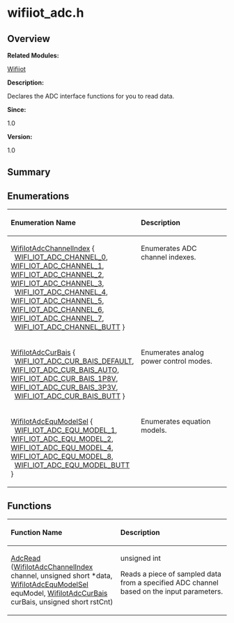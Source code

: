# wifiiot\_adc.h<a name="ZH-CN_TOPIC_0000001055075073"></a>

## **Overview**<a name="section112078328191854"></a>

**Related Modules:**

[Wifiiot](Wifiiot.md)

**Description:**

Declares the ADC interface functions for you to read data. 

**Since:**

1.0

**Version:**

1.0

## **Summary**<a name="section233919436191854"></a>

## Enumerations<a name="enum-members"></a>

<a name="table2054246429191854"></a>
<table><thead align="left"><tr id="row204622648191854"><th class="cellrowborder" valign="top" width="50%" id="mcps1.1.3.1.1"><p id="p608306791191854"><a name="p608306791191854"></a><a name="p608306791191854"></a>Enumeration Name</p>
</th>
<th class="cellrowborder" valign="top" width="50%" id="mcps1.1.3.1.2"><p id="p1968974614191854"><a name="p1968974614191854"></a><a name="p1968974614191854"></a>Description</p>
</th>
</tr>
</thead>
<tbody><tr id="row1887911635191854"><td class="cellrowborder" valign="top" width="50%" headers="mcps1.1.3.1.1 "><p id="p1859368802191854"><a name="p1859368802191854"></a><a name="p1859368802191854"></a><a href="Wifiiot.md#ga4c8b663163c7b23071914947a2bca73b">WifiIotAdcChannelIndex</a> { &nbsp;&nbsp;<a href="Wifiiot.md#gga4c8b663163c7b23071914947a2bca73bafe850394965c1431bf6fa82471a12540">WIFI_IOT_ADC_CHANNEL_0</a>, <a href="Wifiiot.md#gga4c8b663163c7b23071914947a2bca73bab418db8068026df85efc38e86543b2f8">WIFI_IOT_ADC_CHANNEL_1</a>, <a href="Wifiiot.md#gga4c8b663163c7b23071914947a2bca73ba9fb27592172d4ed7652afb7eb67df4f7">WIFI_IOT_ADC_CHANNEL_2</a>, <a href="Wifiiot.md#gga4c8b663163c7b23071914947a2bca73ba80a93121e6990776a192d0e2a25f4420">WIFI_IOT_ADC_CHANNEL_3</a>, &nbsp;&nbsp;<a href="Wifiiot.md#gga4c8b663163c7b23071914947a2bca73bae5516e741e66cab4fac522aac5a4cd13">WIFI_IOT_ADC_CHANNEL_4</a>, <a href="Wifiiot.md#gga4c8b663163c7b23071914947a2bca73ba462ea6a6767d412e7599fe1c258bd277">WIFI_IOT_ADC_CHANNEL_5</a>, <a href="Wifiiot.md#gga4c8b663163c7b23071914947a2bca73bac973eb63cc515666c23bd2a743aaeab9">WIFI_IOT_ADC_CHANNEL_6</a>, <a href="Wifiiot.md#gga4c8b663163c7b23071914947a2bca73bab6811d77d85f9280fb12ab02de1ed784">WIFI_IOT_ADC_CHANNEL_7</a>, &nbsp;&nbsp;<a href="Wifiiot.md#gga4c8b663163c7b23071914947a2bca73bab50fa87c837f92c0c93b4b24ca7b6a04">WIFI_IOT_ADC_CHANNEL_BUTT</a> }</p>
</td>
<td class="cellrowborder" valign="top" width="50%" headers="mcps1.1.3.1.2 "><p id="p1075408095191854"><a name="p1075408095191854"></a><a name="p1075408095191854"></a>Enumerates ADC channel indexes. </p>
</td>
</tr>
<tr id="row1215506408191854"><td class="cellrowborder" valign="top" width="50%" headers="mcps1.1.3.1.1 "><p id="p1517257063191854"><a name="p1517257063191854"></a><a name="p1517257063191854"></a><a href="Wifiiot.md#gaac161eb7075f815f6d39a63615bfa82d">WifiIotAdcCurBais</a> { &nbsp;&nbsp;<a href="Wifiiot.md#ggaac161eb7075f815f6d39a63615bfa82da610431a53604392e121dbd6b760de1b0">WIFI_IOT_ADC_CUR_BAIS_DEFAULT</a>, <a href="Wifiiot.md#ggaac161eb7075f815f6d39a63615bfa82da0b63185aa983959d4fdc6158d23dbb82">WIFI_IOT_ADC_CUR_BAIS_AUTO</a>, <a href="Wifiiot.md#ggaac161eb7075f815f6d39a63615bfa82dafd16a8f9dbcebb676d920e7708782ff0">WIFI_IOT_ADC_CUR_BAIS_1P8V</a>, <a href="Wifiiot.md#ggaac161eb7075f815f6d39a63615bfa82da28c17a3bb256e352492c06421b890bc9">WIFI_IOT_ADC_CUR_BAIS_3P3V</a>, &nbsp;&nbsp;<a href="Wifiiot.md#ggaac161eb7075f815f6d39a63615bfa82da7f2ef39248469813c6e99bdc6a1f5b25">WIFI_IOT_ADC_CUR_BAIS_BUTT</a> }</p>
</td>
<td class="cellrowborder" valign="top" width="50%" headers="mcps1.1.3.1.2 "><p id="p490616047191854"><a name="p490616047191854"></a><a name="p490616047191854"></a>Enumerates analog power control modes. </p>
</td>
</tr>
<tr id="row578226971191854"><td class="cellrowborder" valign="top" width="50%" headers="mcps1.1.3.1.1 "><p id="p1754310665191854"><a name="p1754310665191854"></a><a name="p1754310665191854"></a><a href="Wifiiot.md#gafb9992ebf1655f994dc56883c8fe4b2e">WifiIotAdcEquModelSel</a> { &nbsp;&nbsp;<a href="Wifiiot.md#ggafb9992ebf1655f994dc56883c8fe4b2ea4e277052ddc958f8cbbe3476061bb08c">WIFI_IOT_ADC_EQU_MODEL_1</a>, <a href="Wifiiot.md#ggafb9992ebf1655f994dc56883c8fe4b2ea1607975f67fcf1ecd9a12c2ff8007a73">WIFI_IOT_ADC_EQU_MODEL_2</a>, <a href="Wifiiot.md#ggafb9992ebf1655f994dc56883c8fe4b2ea2ebb62372c9b0ecd305d5833f8ebee32">WIFI_IOT_ADC_EQU_MODEL_4</a>, <a href="Wifiiot.md#ggafb9992ebf1655f994dc56883c8fe4b2eac1d53c7c2cdc479296e2adfec8f7de6b">WIFI_IOT_ADC_EQU_MODEL_8</a>, &nbsp;&nbsp;<a href="Wifiiot.md#ggafb9992ebf1655f994dc56883c8fe4b2ea6c73c22db275621900ad3594106af20c">WIFI_IOT_ADC_EQU_MODEL_BUTT</a> }</p>
</td>
<td class="cellrowborder" valign="top" width="50%" headers="mcps1.1.3.1.2 "><p id="p1332022793191854"><a name="p1332022793191854"></a><a name="p1332022793191854"></a>Enumerates equation models. </p>
</td>
</tr>
</tbody>
</table>

## Functions<a name="func-members"></a>

<a name="table766518734191854"></a>
<table><thead align="left"><tr id="row919310821191854"><th class="cellrowborder" valign="top" width="50%" id="mcps1.1.3.1.1"><p id="p1293845767191854"><a name="p1293845767191854"></a><a name="p1293845767191854"></a>Function Name</p>
</th>
<th class="cellrowborder" valign="top" width="50%" id="mcps1.1.3.1.2"><p id="p272062378191854"><a name="p272062378191854"></a><a name="p272062378191854"></a>Description</p>
</th>
</tr>
</thead>
<tbody><tr id="row873072958191854"><td class="cellrowborder" valign="top" width="50%" headers="mcps1.1.3.1.1 "><p id="p1896691631191854"><a name="p1896691631191854"></a><a name="p1896691631191854"></a><a href="Wifiiot.md#ga6e43b3c41859efd279c9a539a4e38731">AdcRead</a> (<a href="Wifiiot.md#ga4c8b663163c7b23071914947a2bca73b">WifiIotAdcChannelIndex</a> channel, unsigned short *data, <a href="Wifiiot.md#gafb9992ebf1655f994dc56883c8fe4b2e">WifiIotAdcEquModelSel</a> equModel, <a href="Wifiiot.md#gaac161eb7075f815f6d39a63615bfa82d">WifiIotAdcCurBais</a> curBais, unsigned short rstCnt)</p>
</td>
<td class="cellrowborder" valign="top" width="50%" headers="mcps1.1.3.1.2 "><p id="p562999549191854"><a name="p562999549191854"></a><a name="p562999549191854"></a>unsigned int&nbsp;</p>
<p id="p1376349906191854"><a name="p1376349906191854"></a><a name="p1376349906191854"></a>Reads a piece of sampled data from a specified ADC channel based on the input parameters. </p>
</td>
</tr>
</tbody>
</table>

